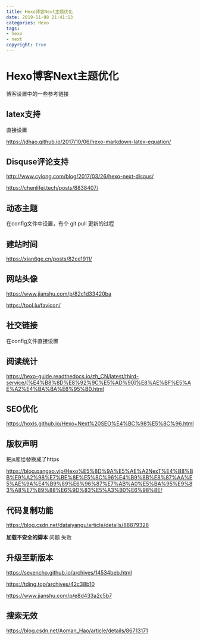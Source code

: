 ```yaml
---
title: Hexo博客Next主题优化
date: 2019-11-08 21:41:13
categories: Hexo
tags:
- hexo
- next
copyright: true
---
```


# Hexo博客Next主题优化

博客设置中的一些参考链接

<!--more-->

## latex支持

直接设置

<https://jdhao.github.io/2017/10/06/hexo-markdown-latex-equation/> 

## Disquse评论支持

<http://www.cylong.com/blog/2017/03/26/hexo-next-disqus/> 

<https://chenlifei.tech/posts/8838407/> 

## 动态主题

在config文件中设置，有个 git pull 更新的过程

## 建站时间

<https://xian6ge.cn/posts/82ce1911/> 

## 网站头像

<https://www.jianshu.com/p/82c1d33420ba> 

<https://tool.lu/favicon/> 

## 社交链接

在config文件直接设置

## 阅读统计

<https://hexo-guide.readthedocs.io/zh_CN/latest/third-service/[%E4%B8%8D%E8%92%9C%E5%AD%90]%E8%AE%BF%E5%AE%A2%E4%BA%BA%E6%95%B0.html> 

## SEO优化

<https://hoxis.github.io/Hexo+Next%20SEO%E4%BC%98%E5%8C%96.html> 

## 版权声明

把js库给替换成了https

<https://blog.pangao.vip/Hexo%E5%8D%9A%E5%AE%A2NexT%E4%B8%BB%E9%A2%98%E7%BE%8E%E5%8C%96%E4%B9%8B%E8%87%AA%E5%AE%9A%E4%B9%89%E6%96%87%E7%AB%A0%E5%BA%95%E9%83%A8%E7%89%88%E6%9D%83%E5%A3%B0%E6%98%8E/> 



## 代码复制功能

<https://blog.csdn.net/dataiyangu/article/details/88879328> 

**加载不安全的脚本** 问题 失败 

## 升级至新版本

https://sevencho.github.io/archives/14534beb.html

<https://tding.top/archives/42c38b10> 

<https://www.jianshu.com/p/e8d433a2c5b7> 

## 搜索无效

<https://blog.csdn.net/Aoman_Hao/article/details/86713171> 